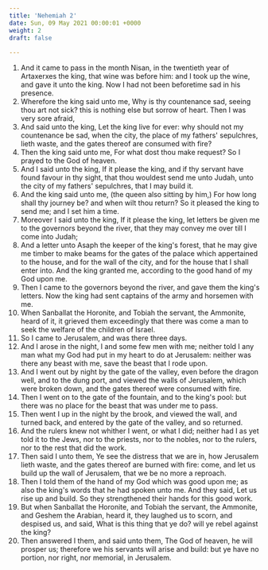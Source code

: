 ```yaml
---
title: 'Nehemiah 2'
date: Sun, 09 May 2021 00:00:01 +0000
weight: 2
draft: false
  
---
```


1. And it came to pass in the month Nisan, in the twentieth year of Artaxerxes the king, that wine was before him: and I took up the wine, and gave it unto the king. Now I had not been beforetime sad in his presence.
2. Wherefore the king said unto me, Why is thy countenance sad, seeing thou art not sick? this is nothing else but sorrow of heart. Then I was very sore afraid,
3. And said unto the king, Let the king live for ever: why should not my countenance be sad, when the city, the place of my fathers' sepulchres, lieth waste, and the gates thereof are consumed with fire?
4. Then the king said unto me, For what dost thou make request? So I prayed to the God of heaven.
5. And I said unto the king, If it please the king, and if thy servant have found favour in thy sight, that thou wouldest send me unto Judah, unto the city of my fathers' sepulchres, that I may build it.
6. And the king said unto me, (the queen also sitting by him,) For how long shall thy journey be? and when wilt thou return? So it pleased the king to send me; and I set him a time.
7. Moreover I said unto the king, If it please the king, let letters be given me to the governors beyond the river, that they may convey me over till I come into Judah;
8. And a letter unto Asaph the keeper of the king's forest, that he may give me timber to make beams for the gates of the palace which appertained to the house, and for the wall of the city, and for the house that I shall enter into. And the king granted me, according to the good hand of my God upon me.
9. Then I came to the governors beyond the river, and gave them the king's letters. Now the king had sent captains of the army and horsemen with me.
10. When Sanballat the Horonite, and Tobiah the servant, the Ammonite, heard of it, it grieved them exceedingly that there was come a man to seek the welfare of the children of Israel.
11. So I came to Jerusalem, and was there three days.
12. And I arose in the night, I and some few men with me; neither told I any man what my God had put in my heart to do at Jerusalem: neither was there any beast with me, save the beast that I rode upon.
13. And I went out by night by the gate of the valley, even before the dragon well, and to the dung port, and viewed the walls of Jerusalem, which were broken down, and the gates thereof were consumed with fire.
14. Then I went on to the gate of the fountain, and to the king's pool: but there was no place for the beast that was under me to pass.
15. Then went I up in the night by the brook, and viewed the wall, and turned back, and entered by the gate of the valley, and so returned.
16. And the rulers knew not whither I went, or what I did; neither had I as yet told it to the Jews, nor to the priests, nor to the nobles, nor to the rulers, nor to the rest that did the work.
17. Then said I unto them, Ye see the distress that we are in, how Jerusalem lieth waste, and the gates thereof are burned with fire: come, and let us build up the wall of Jerusalem, that we be no more a reproach.
18. Then I told them of the hand of my God which was good upon me; as also the king's words that he had spoken unto me. And they said, Let us rise up and build. So they strengthened their hands for this good work.
19. But when Sanballat the Horonite, and Tobiah the servant, the Ammonite, and Geshem the Arabian, heard it, they laughed us to scorn, and despised us, and said, What is this thing that ye do? will ye rebel against the king?
20. Then answered I them, and said unto them, The God of heaven, he will prosper us; therefore we his servants will arise and build: but ye have no portion, nor right, nor memorial, in Jerusalem.
